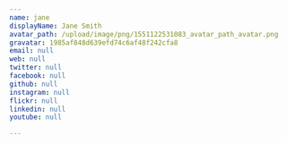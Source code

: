 ```yaml
---
name: jane
displayName: Jane Smith
avatar_path: /upload/image/png/1551122531083_avatar_path_avatar.png
gravatar: 1985af848d639efd74c6af48f242cfa8
email: null
web: null
twitter: null
facebook: null
github: null
instagram: null
flickr: null
linkedin: null
youtube: null

---
```


